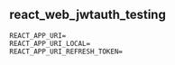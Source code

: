 ## react_web_jwtauth_testing

```
REACT_APP_URI=
REACT_APP_URI_LOCAL=
REACT_APP_URI_REFRESH_TOKEN=
```